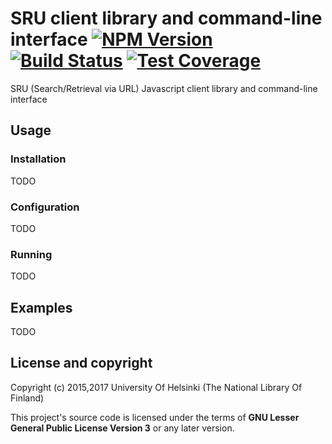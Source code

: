 # SRU client library and command-line interface [![NPM Version](https://img.shields.io/npm/v/@natlibfi/sru-client.svg)](https://npmjs.org/package/sru-client) [![Build Status](https://travis-ci.org/NatLibFi/sru-client.svg)](https://travis-ci.org/NatLibFi/sru-client) [![Test Coverage](https://codeclimate.com/github/NatLibFi/sru-client/badges/coverage.svg)](https://codeclimate.com/github/NatLibFi/sru-client/coverage)

SRU (Search/Retrieval via URL) Javascript client library and command-line interface

## Usage

### Installation

TODO

### Configuration

TODO

### Running

TODO

## Examples

TODO

## License and copyright

Copyright (c) 2015,2017 University Of Helsinki (The National Library Of Finland)

This project's source code is licensed under the terms of **GNU Lesser General Public License Version 3** or any later version.

